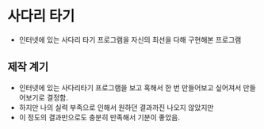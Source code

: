 # 사다리 타기
- 인터넷에 있는 사다리 타기 프로그램을 자신의 최선을 다해 구현해본 프로그램

## 제작 계기

- 인터넷에 있는 사다리타기 프로그램을 보고 혹해서 한 번 만들어보고 싶어져서 만들어보기로 결정함.
- 하지만 나의 실력 부족으로 인해서 원하던 결과까진 나오지 않았지만
- 이 정도의 결과만으로도 충분히 만족해서 기분이 좋았음.
